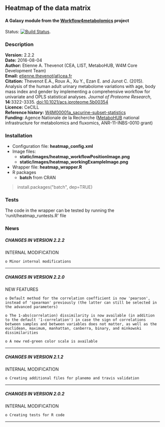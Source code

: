 ## Heatmap of the data matrix  
#### A Galaxy module from the [Workflow4metabolomics](http://workflow4metabolomics.org) project

Status: [![Build Status](https://travis-ci.org/workflow4metabolomics/heatmap.svg?branch=master)](https://travis-ci.org/workflow4metabolomics/heatmap).

### Description

**Version:** 2.2.2    
**Date:** 2016-08-04    
**Author:** Etienne A. Thevenot (CEA, LIST, MetaboHUB, W4M Core Development Team)   
**Email:** [etienne.thevenot(at)cea.fr](mailto:etienne.thevenot@cea.fr)  
**Citation:** Thevenot E.A., Roux A., Xu Y., Ezan E. and Junot C. (2015). Analysis of the human adult urinary metabolome variations with age, body mass index and gender by implementing a comprehensive workflow for univariate and OPLS statistical analyses. *Journal of Proteome Research*, **14**:3322-3335. [doi:10.1021/acs.jproteome.5b00354](http://dx.doi.org/10.1021/acs.jproteome.5b00354)  
**Licence:** CeCILL  
**Reference history:** [W4M00001a_sacurine-subset-statistics](http://galaxy.workflow4metabolomics.org/history/list_published)     
**Funding:** Agence Nationale de la Recherche ([MetaboHUB](http://www.metabohub.fr/index.php?lang=en&Itemid=473) national infrastructure for metabolomics and fluxomics, ANR-11-INBS-0010 grant)

### Installation

* Configuration file: **heatmap_config.xml**
* Image files:
    + **static/images/heatmap_workflowPositionImage.png**  
    + **static/images/heatmap_workingExampleImage.png**     
* Wrapper file: **heatmap_wrapper.R**  
* R packages  
    + **batch** from CRAN  
> install.packages("batch", dep=TRUE)   

### Tests

The code in the wrapper can be tested by running the 'runit/heatmap_runtests.R' file  

### News

##### CHANGES IN VERSION 2.2.2  

INTERNAL MODIFICATION  

    o Minor internal modifications  

***  

##### CHANGES IN VERSION 2.2.0  

NEW FEATURES  

    o Default method for the correlation coefficient is now 'pearson', instead of 'spearman' previously (the latter can still be selected in the advanced parameters)

    o The 1-abs(correlation) dissimilarity is now available (in addition to the default '1-correlation') in case the sign of correlations between samples and between variables does not matter, as well as the euclidean, maximum, manhattan, canberra, binary, and minkowski dissimilarities

    o A new red-green color scale is available

***    
    
##### CHANGES IN VERSION 2.1.2  

INTERNAL MODIFICATION  

    o Creating additional files for planemo and travis validation  

***  
    
##### CHANGES IN VERSION 2.0.2  

INTERNAL MODIFICATION  

    o Creating tests for R code  
    
***  